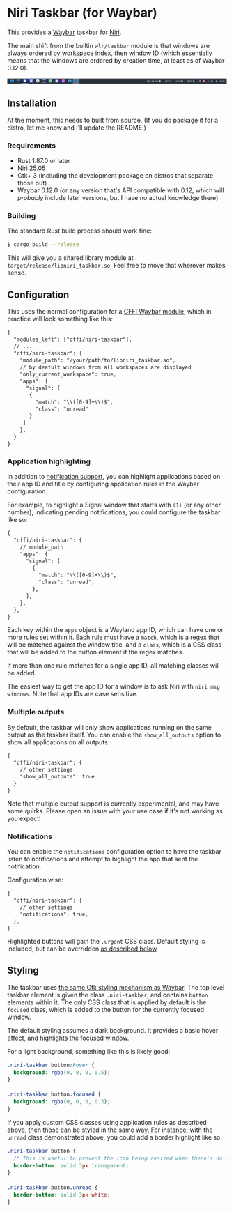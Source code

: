# Niri Taskbar (for Waybar)

This provides a [Waybar][waybar] taskbar for [Niri][niri].

The main shift from the builtin `wlr/taskbar` module is that windows are always
ordered by workspace index, then window ID (which essentially means that the
windows are ordered by creation time, at least as of Waybar 0.12.0).

![Example screenshot](images/screenshot.png)

## Installation

At the moment, this needs to built from source. (If you do package it for a
distro, let me know and I'll update the README.)

### Requirements

- Rust 1.87.0 or later
- Niri 25.05
- Gtk+ 3 (including the development package on distros that separate those out)
- Waybar 0.12.0 (or any version that's API compatible with 0.12, which will
  _probably_ include later versions, but I have no actual knowledge there)

### Building

The standard Rust build process should work fine:

```bash
$ cargo build --release
```

This will give you a shared library module at
`target/release/libniri_taskbar.so`. Feel free to move that wherever makes
sense.

## Configuration

This uses the normal configuration for a [CFFI Waybar module][cffi], which in
practice will look something like this:

```jsonc
{
  "modules_left": ["cffi/niri-taskbar"],
  // ...
  "cffi/niri-taskbar": {
    "module_path": "/your/path/to/libniri_taskbar.so",
    // by deafult windows from all workspaces are displayed
    "only_current_workspace": true,
    "apps": {
      "signal": [
       {
         "match": "\\([0-9]+\\)$",
         "class": "unread"
       }
     ]
    },
  }
}
```

### Application highlighting

In addition to [notification support](#notifications), you can highlight
applications based on their app ID and title by configuring application rules in
the Waybar configuration.

For example, to highlight a Signal window that starts with `(1)` (or any other
number), indicating pending notifications, you could configure the taskbar like
so:

```jsonc
{
  "cffi/niri-taskbar": {
    // module_path
    "apps": {
      "signal": [
        {
          "match": "\\([0-9]+\\)$",
          "class": "unread",
        },
      ],
    },
  },
}
```

Each key within the `apps` object is a Wayland app ID, which can have one or
more rules set within it. Each rule must have a `match`, which is a regex that
will be matched against the window title, and a `class`, which is a CSS class
that will be added to the button element if the regex matches.

If more than one rule matches for a single app ID, all matching classes will be
added.

The easiest way to get the app ID for a window is to ask Niri with `niri msg
windows`. Note that app IDs are case sensitive.

### Multiple outputs

By default, the taskbar will only show applications running on the same output
as the taskbar itself. You can enable the `show_all_outputs` option to show all
applications on all outputs:

```jsonc
{
  "cffi/niri-taskbar": {
    // other settings
    "show_all_outputs": true
  }
}
```

Note that multiple output support is currently experimental, and may have some
quirks. Please open an issue with your use case if it's not working as you
expect!

### Notifications

You can enable the `notifications` configuration option to have the taskbar
listen to notifications and attempt to highlight the app that sent the
notification.

Configuration wise:

```jsonc
{
  "cffi/niri-taskbar": {
    // other settings
    "notifications": true,
  },
}
```

Highlighted buttons will gain the `.urgent` CSS class. Default styling is
included, but can be overridden [as described below](#styling).

## Styling

The taskbar uses [the same Gtk styling mechanism as Waybar][style]. The top
level taskbar element is given the class `.niri-taskbar`, and contains `button`
elements within it. The only CSS class that is applied by default is the
`focused` class, which is added to the button for the currently focused window.

The default styling assumes a dark background. It provides a basic hover
effect, and highlights the focused window.

For a light background, something like this is likely good:

```css
.niri-taskbar button:hover {
  background: rgba(0, 0, 0, 0.5);
}

.niri-taskbar button.focused {
  background: rgba(0, 0, 0, 0.3);
}
```

If you apply custom CSS classes using application rules as described above,
then those can be styled in the same way. For instance, with the `unread` class
demonstrated above, you could add a border highlight like so:

```css
.niri-taskbar button {
  /* This is useful to prevent the icon being resized when there's no unread. */
  border-bottom: solid 3px transparent;
}

.niri-taskbar button.unread {
  border-bottom: solid 3px white;
}
```

[cffi]: https://github.com/Alexays/Waybar/wiki/Module:-CFFI
[niri]: https://github.com/YaLTeR/niri
[style]: https://github.com/Alexays/Waybar/wiki/Styling
[waybar]: https://github.com/Alexays/Waybar
